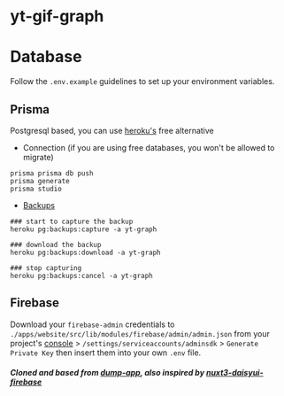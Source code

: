 # yt-gif-graph

# Database
Follow the `.env.example` guidelines to set up your environment variables.

## Prisma
Postgresql based, you can use [heroku's](https://youtu.be/D-6fESqS9f0?t=65) free alternative

- Connection (if you are using free databases, you won't be allowed to migrate)
```
prisma prisma db push
prisma generate
prisma studio
```

- [Backups](https://devcenter.heroku.com/articles/heroku-postgres-backups#downloading-your-backups)
```
### start to capture the backup
heroku pg:backups:capture -a yt-graph

### download the backup 
heroku pg:backups:download -a yt-graph

### stop capturing
heroku pg:backups:cancel -a yt-graph
```

## Firebase
Download your `firebase-admin` credentials to `./apps/website/src/lib/modules/firebase/admin/admin.json` from your project's [console](https://console.firebase.google.com/) > `/settings/serviceaccounts/adminsdk` > `Generate Private Key` then insert them into your own `.env` file.


##### Cloned and based from [dump-app](https://github.com/augustinbegue/dump-app), also inspired by [nuxt3-daisyui-firebase](https://github.com/renbesson/nuxt3-daisyui-firebase)